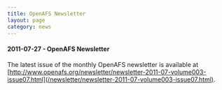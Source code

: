 ```yaml
---
title: OpenAFS Newsletter
layout: page
category: news
---
```


#### 2011-07-27 - OpenAFS Newsletter

The latest issue of the monthly OpenAFS newsletter is available at
[http://www.openafs.org/newsletter/newsletter-2011-07-volume003-issue07.html](/newsletter/newsletter-2011-07-volume003-issue07.html).

